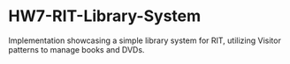 # HW7-RIT-Library-System
Implementation showcasing a simple library system for RIT, utilizing Visitor patterns to manage books and DVDs.

